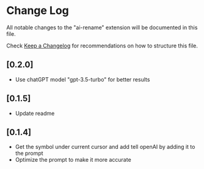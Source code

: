 # Change Log

All notable changes to the "ai-rename" extension will be documented in this file.

Check [Keep a Changelog](http://keepachangelog.com/) for recommendations on how to structure this file.

## [0.2.0]

-   Use chatGPT model "gpt-3.5-turbo" for better results

## [0.1.5]

-   Update readme

## [0.1.4]

-   Get the symbol under current cursor and add tell openAI by adding it to the prompt
-   Optimize the prompt to make it more accurate
